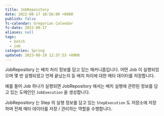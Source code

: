 ```yaml
---
title: JobRepository
date: 2022-08-17 16:56:00 +0900
publish: false
fc-calendar: Gregorian Calendar
fc-date: 2022-08-17
aliases: null
tags:
  - batch
  - job
categories: Spring
updated: 2023-08-19 12:37:53 +0900
---
```


JobRepository 는 배치 처리 정보를 담고 있는 매커니즘입니다. 어떤 Job 이 실행되었으며 몇 번 실행되었고 언제 끝났는지 등 배치 처리에 대한 메타 데이터를 저장합니다.

예를 들어 Job 하나가 실행되면 JobRepository 에서는 배치 실행에 관련된 정보를 담고 있는 도메인인 `JobExecution` 을 생성합니다.

JobRepository 는 Step 의 실행 정보를 담고 있는 `StepExecution` 도 저장소에 저장하며 전체 메타 데이터를 저장 / 관리하는 역할을 수행합니다.

